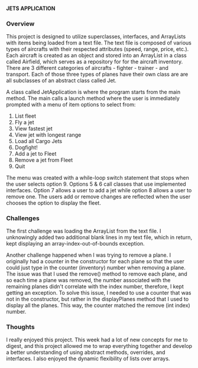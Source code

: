 #### JETS APPLICATION

### Overview
This project is designed to utilize superclasses, interfaces, and ArrayLists
with items being loaded from a text file. The text file is composed of
various types of aircrafts with their respected attributes (speed, range,
price, etc.). Each aircraft is created as an object and stored into an
ArrayList in a class called Airfield, which serves as a repository for
for the aircraft inventory. There are 3 different categories of aircrafts -
fighter - trainer - and transport. Each of those three types of planes have
their own class are are all subclasses of an abstract class called Jet.

A class called JetApplication is where the program starts
from the main method. The main calls a launch method where the user is
immediately prompted with a menu of item options to select from:

1. List fleet
2. Fly a jet
3. View fastest jet
4. View jet with longest range
5. Load all Cargo Jets
6. Dogfight!
7. Add a jet to Fleet
8. Remove a jet from Fleet
9. Quit


The menu was created with a while-loop switch statement that stops when the user
selects option 9. Options 5 & 6 call classes that use implemented interfaces.
Option 7 allows a user to add a jet while option 8 allows a user to remove one.
The users add or remove changes are reflected when the user chooses the option
to display the fleet.  

###  Challenges
The first challenge was loading the ArrayList from the text file. I
unknowingly added two additional blank lines in my text file, which in return,
kept displaying an array-index-out-of-bounds exception.

Another challenge happened when I was trying to remove a plane. I originally
had a counter in the constructor for each plane so that the user could just
type in the counter (inventory) number when removing a plane. The issue was that
I used the remove() method to remove each plane, and so each time a plane was
removed, the number associated with the remaining planes didn't correlate with
the index number, therefore, I kept getting an exception. To solve this issue,
I needed to use a counter that was not in the constructor, but rather in
the displayPlanes method that I used to display all the planes. This way, the
counter matched the remove (int index) number.

### Thoughts
I really enjoyed this project. This week had a lot of new concepts for me to
digest, and this project allowed me to wrap everything together and develop
a better understanding of using abstract methods, overrides, and interfaces.
I also enjoyed the dynamic flexibility of lists over arrays.
